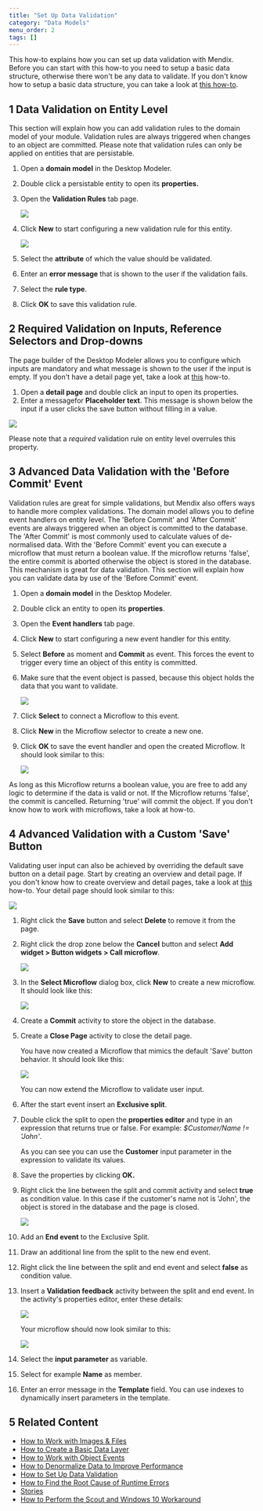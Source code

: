 ```yaml
---
title: "Set Up Data Validation"
category: "Data Models"
menu_order: 2
tags: []
---
```

This how-to explains how you can set up data validation with Mendix. Before you can start with this how-to you need to setup a basic data structure, otherwise there won't be any data to validate. If you don't know how to setup a basic data structure, you can take a look at [this how-to](create-a-basic-data-layer).

## 1 Data Validation on Entity Level

This section will explain how you can add validation rules to the domain model of your module. Validation rules are always triggered when changes to an object are committed. Please note that validation rules can only be applied on entities that are persistable.

1.  Open a **domain model** in the Desktop Modeler.
2.  Double click a persistable entity to open its **properties.**
3.  Open the **Validation Rules** tab page.

    ![](attachments/18448742/18582149.png)

4.  Click **New** to start configuring a new validation rule for this entity.

    ![](attachments/18448742/18582148.png)

5.  Select the **attribute** of which the value should be validated.
6.  Enter an **error message** that is shown to the user if the validation fails.
7.  Select the **rule type**.
8.  Click **OK** to save this validation rule.

## 2 Required Validation on Inputs, Reference Selectors and Drop-downs

The page builder of the Desktop Modeler allows you to configure which inputs are mandatory and what message is shown to the user if the input is empty. If you don't have a detail page yet, take a look at [this](../ux/create-your-first-two-overview-and-detail-pages) how-to.

1.  Open a **detail page** and double click an input to open its properties.
2.  Enter a messagefor **Placeholder text**. This message is shown below the input if a user clicks the save button without filling in a value.

![](attachments/18448742/18582144.png)

Please note that a _required_ validation rule on entity level overrules this property.

## 3 Advanced Data Validation with the 'Before Commit' Event

Validation rules are great for simple validations, but Mendix also offers ways to handle more complex validations. The domain model allows you to define event handlers on entity level. The 'Before Commit' and 'After Commit' events are always triggered when an object is committed to the database. The 'After Commit' is most commonly used to calculate values of de-normalised data. With the 'Before Commit' event you can execute a microflow that must return a boolean value. If the microflow returns 'false', the entire commit is aborted otherwise the object is stored in the database. This mechanism is great for data validation. This section will explain how you can validate data by use of the 'Before Commit' event.

1.  Open a **domain model** in the Desktop Modeler.
2.  Double click an entity to open its **properties**.
3.  Open the **Event handlers** tab page.
4.  Click **New** to start configuring a new event handler for this entity.
5.  Select **Before** as moment and **Commit** as event. This forces the event to trigger every time an object of this entity is committed.
6.  Make sure that the event object is passed, because this object holds the data that you want to validate.

    ![](attachments/18448742/18582146.png)

7.  Click **Select** to connect a Microflow to this event.
8.  Click **New** in the Microflow selector to create a new one.
9.  Click **OK** to save the event handler and open the created Microflow. It should look similar to this:

    ![](attachments/18448742/18582145.png)

As long as this Microflow returns a boolean value, you are free to add any logic to determine if the data is valid or not. If the Microflow returns 'false', the commit is cancelled. Returning 'true' will commit the object. If you don't know how to work with microflows, take a look at how-to.

## 4 Advanced Validation with a Custom 'Save' Button

Validating user input can also be achieved by overriding the default save button on a detail page. Start by creating an overview and detail page. If you don't know how to create overview and detail pages, take a look at [this](../ux/create-your-first-two-overview-and-detail-pages) how-to. Your detail page should look similar to this:

![](attachments/18448742/18582143.png)

1.  Right click the **Save** button and select **Delete** to remove it from the page.
2.  Right click the drop zone below the **Cancel** button and select **Add widget > Button widgets > Call microflow**.

    ![](attachments/18448742/18582142.png)

3.  In the **Select Microflow** dialog box, click **New** to create a new microflow. It should look like this:

    ![](attachments/18448742/18582141.png)

4.  Create a **Commit** activity to store the object in the database.
5.  Create a **Close Page** activity to close the detail page.

    You have now created a Microflow that mimics the default 'Save' button behavior. It should look like this:
    
    ![](attachments/18448742/18582140.png)

    You can now extend the Microflow to validate user input.
6.  After the start event insert an **Exclusive split**.
7.  Double click the split to open the **properties editor** and type in an expression that returns true or false. For example: _$Customer/Name != 'John'_.

    As you can see you can use the **Customer** input parameter in the expression to validate its values.
8. Save the properties by clicking **OK.**
9. Right click the line between the split and commit activity and select **true** as condition value. In this case if the customer's name not is 'John', the object is stored in the database and the page is closed.

    ![](attachments/18448742/18582139.png)

10. Add an **End event** to the Exclusive Split.
11. Draw an additional line from the split to the new end event.
12. Right click the line between the split and end event and select **false** as condition value.
13. Insert a **Validation feedback** activity between the split and end event. In the activity's properties editor, enter these details:

    ![](attachments/18448742/18582137.png)

    Your microflow should now look similar to this:

    ![](attachments/18448742/18582138.png)

14. Select the **input parameter** as variable.
15. Select for example **Name** as member.
16. Enter an error message in the **Template** field. You can use indexes to dynamically insert parameters in the template.

## 5 Related Content

* [How to Work with Images & Files](working-with-images-and-files)
* [How to Create a Basic Data Layer](create-a-basic-data-layer)
* [How to Work with Object Events](working-with-object-events)
* [How to Denormalize Data to Improve Performance](denormalize-data-to-improve-performance)
* [How to Set Up Data Validation](setting-up-data-validation)
* [How to Find the Root Cause of Runtime Errors](../monitoring-troubleshooting/finding-the-root-cause-of-runtime-errors)
* [Stories](/developerportal/collaborate/stories)
* [How to Perform the Scout and Windows 10 Workaround](../ux/perform-scout-and-windows-10-workaround)

